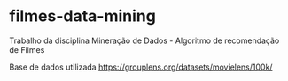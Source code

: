 # filmes-data-mining
Trabalho da disciplina Mineração de Dados - Algoritmo de recomendação de Filmes

Base de dados utilizada
https://grouplens.org/datasets/movielens/100k/
